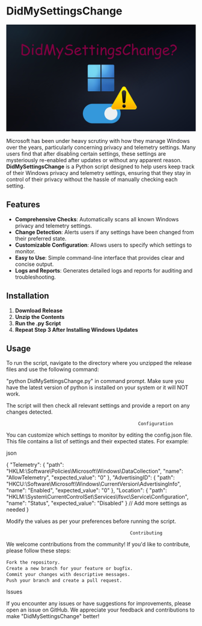 # DidMySettingsChange

![Logo](didmysettingschange.png)

Microsoft has been under heavy scrutiny with how they manage Windows over the years, particularly concerning privacy and telemetry settings. Many users find that after disabling certain settings, these settings are mysteriously re-enabled after updates or without any apparent reason. **DidMySettingsChange** is a Python script designed to help users keep track of their Windows privacy and telemetry settings, ensuring that they stay in control of their privacy without the hassle of manually checking each setting.

## Features

- **Comprehensive Checks**: Automatically scans all known Windows privacy and telemetry settings.
- **Change Detection**: Alerts users if any settings have been changed from their preferred state.
- **Customizable Configuration**: Allows users to specify which settings to monitor.
- **Easy to Use**: Simple command-line interface that provides clear and concise output.
- **Logs and Reports**: Generates detailed logs and reports for auditing and troubleshooting.

## Installation

1. **Download Release**
2. **Unzip the Contents**
3. **Run the .py Script**
4. **Repeat Step 3 After Installing Windows Updates**

## Usage

To run the script, navigate to the directory where you unzipped the release files and use the following command:


"python DidMySettingsChange.py" in command prompt. Make sure you have the latest version of python is installed on your system or it will NOT work.


The script will then check all relevant settings and provide a report on any changes detected.

                                                     Configuration

You can customize which settings to monitor by editing the config.json file. This file contains a list of settings and their expected states. For example:

json

{
    "Telemetry": {
        "path": "HKLM:\\Software\\Policies\\Microsoft\\Windows\\DataCollection",
        "name": "AllowTelemetry",
        "expected_value": "0"
    },
    "AdvertisingID": {
        "path": "HKCU:\\Software\\Microsoft\\Windows\\CurrentVersion\\AdvertisingInfo",
        "name": "Enabled",
        "expected_value": "0"
    },
    "Location": {
        "path": "HKLM:\\System\\CurrentControlSet\\Services\\lfsvc\\Service\\Configuration",
        "name": "Status",
        "expected_value": "Disabled"
    }
    // Add more settings as needed
}

Modify the values as per your preferences before running the script.
                                        
                                                  Contributing

We welcome contributions from the community! If you'd like to contribute, please follow these steps:

    Fork the repository.
    Create a new branch for your feature or bugfix.
    Commit your changes with descriptive messages.
    Push your branch and create a pull request.

Issues

If you encounter any issues or have suggestions for improvements, please open an issue on GitHub. We appreciate your feedback and contributions to make "DidMySettingsChange" better!

